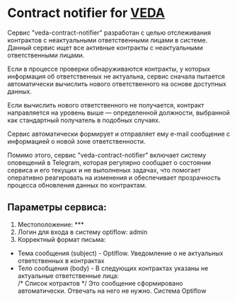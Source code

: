 # Contract notifier for [VEDA](https://github.com/semantic-machines/veda)
Сервис "veda-contract-notifier" разработан с целью отслеживания контрактов с неактуальными ответственными лицами в системе. Данный сервис ищет все активные контракты с неактуальными ответственными лицами.

Если в процессе проверки обнаруживаются контракты, у которых информация об ответственных не актуальна, сервис сначала пытается автоматически вычислить нового ответственного на основе доступных данных.

Если вычислить нового ответственного не получается, контракт направляется на уровень выше — определенной должности, выбранной как стандартный получатель в подобных случаях.

Сервис автоматически формирует и отправляет ему e-mail сообщение с информацией о новой зоне ответственности.

Помимо этого, сервис "veda-contract-notifier" включает систему оповещений в Telegram, которая регулярно сообщает о состоянии сервиса и его текущих и не выполненых задачах, что помогает оперативно реагировать на изменения и обеспечивает прозрачность процесса обновления данных по контрактам.

## Параметры сервиса:
1) Местоположение: ***
2) Логин для входа в систему optiflow: admin
3) Корректный формат письма:
- Тема сообщения (subject) - Optiflow. Уведомление о не актуальных ответственных в контрактах
- Тело сообщения (body) - В следующих контрактах указаны не актуальные ответственные лица:\
/*  Список котрактов  */
Это сообщение сформировано автоматически. Отвечать на него не нужно.
Система Optiflow